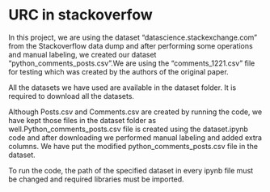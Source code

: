 # URC in stackoverfow

In this project, we are using the dataset “datascience.stackexchange.com” from the Stackoverflow
data dump and after performing some operations and manual labeling, we created our dataset
“python_comments_posts.csv”.We are using the “comments_1221.csv” file for testing which was 
created by the authors of the original paper.

All the datasets we have used are available in the dataset folder. It is required to download all the 
datasets.

 Although Posts.csv and Comments.csv are created by running the code, we have kept those files 
in the dataset folder as well.Python_comments_posts.csv file is created using the dataset.ipynb
code and after downloading we performed manual labeling and added extra columns. We have 
put the modified python_comments_posts.csv file in the dataset.

To run the code, the path of the specified dataset in every ipynb file must be changed and required 
libraries must be imported.
 
